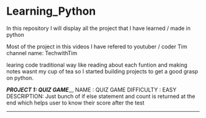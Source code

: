# Learning_Python
In this repository I will display all the project that I have learned / made in python 

Most of the project in this videos I have refered to youtuber / coder Tim channel name: TechwithTim 

learing code traditional way like reading about each funtion and making notes wasnt my cup of tea so I started building projects to get a good grasp on python.


_____________PROJECT 1: QUIZ GAME_______________
NAME : QUIZ GAME
DIFFICULTY : EASY
DESCRIPTION: Just bunch of if else statement and count is returned at the end which helps user to know their score after the test
_________________________________________________

